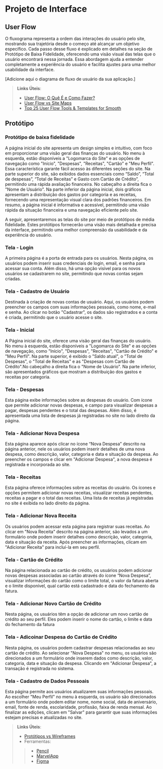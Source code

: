 
# Projeto de Interface

## User Flow

O fluxograma representa a ordem das interações do usuário pelo site, mostrando sua trajetória desde o começo até alcançar um objetivo específico. Cada passo desse fluxo é explicado em detalhes na seção de Protótipo de Baixa Fidelidade, oferecendo uma visão visual das telas que o usuário encontrará nessa jornada. Essa abordagem ajuda a entender completamente a experiência do usuário e facilita ajustes para uma melhor usabilidade da interface.

[Adicione aqui o diagrama de fluxo de usuário da sua aplicação.] 

> **Links Úteis**:
> - [User Flow: O Quê É e Como Fazer?](https://medium.com/7bits/fluxo-de-usu%C3%A1rio-user-flow-o-que-%C3%A9-como-fazer-79d965872534)
> - [User Flow vs Site Maps](http://designr.com.br/sitemap-e-user-flow-quais-as-diferencas-e-quando-usar-cada-um/)
> - [Top 25 User Flow Tools & Templates for Smooth](https://www.mockplus.com/blog/post/user-flow-tools)

## Protótipo

### Protótipo de baixa fidelidade

A página inicial do site apresenta um design simples e intuitivo, com foco em proporcionar uma visão geral das finanças do usuário. 
No menu à esquerda, estão disponíveis a "Logomarca do Site" e  as opções de navegação como "Início", "Despesas", "Receitas", "Cartão" e "Meu Perfil". Essa característica garante fácil acesso às diferentes seções do site.
Na parte superior do site, são exibidos dados essenciais como “Saldo”, “Total de despesas”, “Total de Receitas” e Gasto com Cartão de Crédito”, permitindo uma rápida avaliação financeira. No cabeçalho a direita fica o "Nome de Usuário".
Na parte inferior da página inicial, dois gráficos apresentam a distribuição dos gastos por categoria e as receitas, fornecendo uma representação visual clara dos padrões financeiros. Em resumo, a página inicial é informativa e acessível, permitindo uma visão rápida da situação financeira e uma navegação eficiente pelo site. 



A seguir, apresentaremos as telas do site por meio de protótipos de média fidelidade. Estes protótipos fornecerão uma visão mais detalhada e precisa da interface, permitindo uma melhor compreensão da usabilidade e da experiência do usuário.

### Tela - Login

A primeira página é a porta de entrada para os usuários. Nesta página, os usuários podem inserir suas credenciais de login, email, e senha para acessar sua conta. Além disso, há uma opção visível para os novos usuários se cadastrarem no site, permitindo que novas contas sejam criadas.

### Tela - Cadastro de Usuário 

Destinada à criação de novas contas de usuário. Aqui, os usuários podem preencher os campos com suas informações pessoais, como nome, e-mail e senha. Ao clicar no botão "Cadastrar", os dados são registrados e a conta é criada, permitindo que o usuário acesse o site.

### Tela - Inicial

A Página inicial do site, oferece uma visão geral das finanças do usuário. No menu à esquerda, estão disponíveis a "Logomarca do Site" e  as opções de navegação, como "Início", "Despesas", "Receitas", "Cartão de Crédito" e "Meu Perfil". Na parte superior, é exibido o "Saldo atual", o "Total de Despesas", o "Total de Receitas" e as "Despesas com Cartão de Crédito".No cabeçalho a direita fica o "Nome de Usuário". Na parte inferior, são apresentados gráficos que mostram a distribuição dos gastos e receitas por categoria.

### Tela - Despesas

Esta página exibe informações sobre as despesas do usuário. Com ícone que permite adicionar novas despesas, e campo para visualizar despesas a pagar, despesas pendentes e o total das despesas. Além disso, é apresentada uma lista de despesas já registradas no site no lado direito da página.

### Tela - Adicionar Nova Despesa

Esta página aparece após clicar no ícone “Nova Despesa” descrito na página anterior, nele os usuários podem inserir detalhes de uma nova despesa, como descrição, valor, categoria e data e situação da despesa. Ao preencher os campos e clicar em "Adicionar Despesa", a nova despesa é registrada e incorporada ao site.

### Tela - Receitas

Esta página oferece informações sobre as receitas do usuário. Os ícones e opções permitem adicionar novas receitas, visualizar receitas pendentes, receitas a pagar e o total das receitas. Uma lista de receitas já registradas no site é exibida no lado direito da página.

### Tela - Adicionar Nova Receita

Os usuários podem acessar esta página para registrar suas receitas. Ao clicar em "Nova Receita" descrito na página anterior, são levados a um formulário onde podem inserir detalhes como descrição, valor, categoria, data e situação da receita. Após preencher as informações, clicam em "Adicionar Receita" para incluí-la em seu perfil.

### Tela - Cartão de Crédito 

Na página relacionada ao cartão de crédito, os usuários podem adicionar novas despesas associadas ao cartão através do ícone “Nova Despesa”, visualizar informações do cartão como o limite total, o valor da fatura aberta e o limite disponível, qual cartão está cadastrado e data do fechamento da fatura.

### Tela - Adicionar Novo Cartão de Crédito

Nesta página, os usuários têm a opção de adicionar um novo cartão de crédito ao seu perfil. Eles podem inserir o nome do cartão, o limite e data do fechamento da fatura

### Tela - Adicoinar Despesa do Cartão de Crédito 

Nesta página, os usuários podem cadastrar despesas relacionadas ao seu cartão de crédito. Ao selecionar "Nova Despesa" no menu, os usuários são direcionados a um formulário onde inserem dados como descrição, valor, categoria, data e situação da despesa. Clicando em "Adicionar Despesa", a transação é registrada no sistema.

### Tela - Cadastro de Dados Pessoais
 
 Esta página permite aos usuários atualizarem suas informações pessoais. Ao escolher "Meu Perfil" no menu à esquerda, os usuário são direcionados a um formulário onde podem editar nome, nome social, data de aniversário, email, fonte de renda, escolaridade, profissão, faixa de renda mensal. Ao finalizar as edições, clicam em "Salvar" para garantir que suas informações estejam precisas e atualizadas no site.

> **Links Úteis**:
> - [Protótipos vs Wireframes](https://www.nngroup.com/videos/prototypes-vs-wireframes-ux-projects/)
>- Ferramentas:
>> - [Pencil](https://pencil.evolus.vn/)
>> - [MarvelApp](https://marvelapp.com/)
>> - [Figma](https://www.figma.com/)



